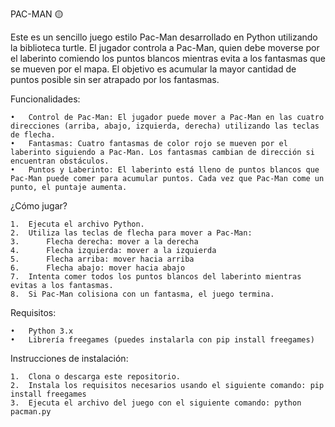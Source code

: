 PAC-MAN 🟡

Este es un sencillo juego estilo Pac-Man desarrollado en Python utilizando la biblioteca turtle. El jugador controla a Pac-Man, quien debe moverse por el laberinto comiendo los puntos blancos mientras evita a los fantasmas que se mueven por el mapa. El objetivo es acumular la mayor cantidad de puntos posible sin ser atrapado por los fantasmas.

Funcionalidades:

	•	Control de Pac-Man: El jugador puede mover a Pac-Man en las cuatro direcciones (arriba, abajo, izquierda, derecha) utilizando las teclas de flecha.
	•	Fantasmas: Cuatro fantasmas de color rojo se mueven por el laberinto siguiendo a Pac-Man. Los fantasmas cambian de dirección si encuentran obstáculos.
	•	Puntos y Laberinto: El laberinto está lleno de puntos blancos que Pac-Man puede comer para acumular puntos. Cada vez que Pac-Man come un punto, el puntaje aumenta.

¿Cómo jugar?

	1.	Ejecuta el archivo Python.
	2.	Utiliza las teclas de flecha para mover a Pac-Man:
	3.      Flecha derecha: mover a la derecha
	4.      Flecha izquierda: mover a la izquierda
	5.      Flecha arriba: mover hacia arriba
	6.      Flecha abajo: mover hacia abajo
	7.	Intenta comer todos los puntos blancos del laberinto mientras evitas a los fantasmas.
	8.	Si Pac-Man colisiona con un fantasma, el juego termina.

Requisitos:

	•	Python 3.x
	•	Librería freegames (puedes instalarla con pip install freegames)

Instrucciones de instalación:

	1.	Clona o descarga este repositorio.
	2.	Instala los requisitos necesarios usando el siguiente comando: pip install freegames
	3.	Ejecuta el archivo del juego con el siguiente comando: python pacman.py
